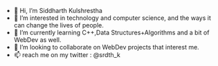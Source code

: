 - 👋 Hi, I’m Siddharth Kulshrestha
- 👀 I’m interested in technology and computer science, and the ways it can change the lives of people.
- 🌱 I’m currently learning C++,Data Structures+Algorithms and a bit of WebDev as well.
- 💞️ I’m looking to collaborate on WebDev projects that interest me.
- 📫 reach me on my twitter : @srdth_k

<!---
aka-sid/aka-sid is a ✨ special ✨ repository because its `README.md` (this file) appears on your GitHub profile.
You can click the Preview link to take a look at your changes.
--->
